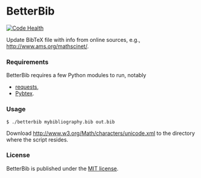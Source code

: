 # BetterBib

[![Code Health](https://landscape.io/github/nschloe/betterbib/master/landscape.png)](https://landscape.io/github/nschloe/betterbib/master)

Update BibTeX file with info from online sources, e.g.,
http://www.ams.org/mathscinet/.

### Requirements

BetterBib requires a few Python modules to run, notably

* [requests](http://docs.python-requests.org/en/latest/),
* [Pybtex](http://pybtex.sourceforge.net/).


### Usage
```
$ ./betterbib mybibliography.bib out.bib
```
Download http://www.w3.org/Math/characters/unicode.xml to the directory where
the script resides.

### License

BetterBib is published under the [MIT license](https://en.wikipedia.org/wiki/MIT_License).
